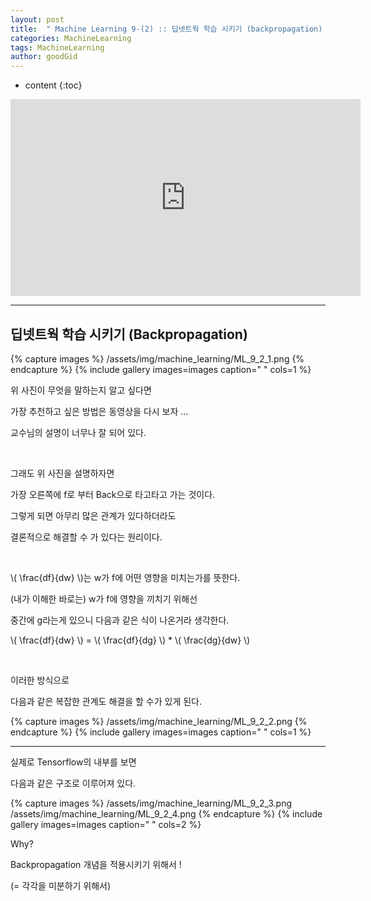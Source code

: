 ```yaml
---
layout: post
title:  " Machine Learning 9-(2) :: 딥넷트웍 학습 시키기 (backpropagation) "
categories: MachineLearning
tags: MachineLearning
author: goodGid
---
```

* content
{:toc}


<iframe width="560" height="315" src="https://www.youtube.com/embed/573EZkzfnZ0" frameborder="0" allow="autoplay; encrypted-media" allowfullscreen></iframe>


---


## 딥넷트웍 학습 시키기 (Backpropagation)

{% capture images %}
/assets/img/machine_learning/ML_9_2_1.png
{% endcapture %}
{% include gallery images=images caption=" " cols=1 %}


위 사진이 무엇을 말하는지 알고 싶다면

가장 추천하고 싶은 방법은 동영상을 다시 보자 ...

교수님의 설명이 너무나 잘 되어 있다.

<br>

그래도 위 사진을 설명하자면

가장 오른쪽에 f로 부터 Back으로 타고타고 가는 것이다.

그렇게 되면 아무리 많은 관계가 있다하더라도 

결론적으로 해결할 수 가 있다는 원리이다.

<br>

\\( \frac{df}{dw} \\)는 w가 f에 어떤 영향을 미치는가를 뜻한다.

(내가 이해한 바로는) w가 f에 영향을 끼치기 위해선

중간에 g라는게 있으니 다음과 같은 식이 나온거라 생각한다. 

\\( \frac{df}{dw} \\) = \\( \frac{df}{dg} \\) * \\( \frac{dg}{dw} \\)

<br>

이러한 방식으로 

다음과 같은 복잡한 관계도 해결을 할 수가 있게 된다.

{% capture images %}
/assets/img/machine_learning/ML_9_2_2.png
{% endcapture %}
{% include gallery images=images caption=" " cols=1 %}


---



실제로 Tensorflow의 내부를 보면 

다음과 같은 구조로 이루어져 있다.

{% capture images %}
/assets/img/machine_learning/ML_9_2_3.png
/assets/img/machine_learning/ML_9_2_4.png
{% endcapture %}
{% include gallery images=images caption=" " cols=2 %}


Why? 

Backpropagation 개념을 적용시키기 위해서 ! 

(= 각각을 미분하기 위해서)

